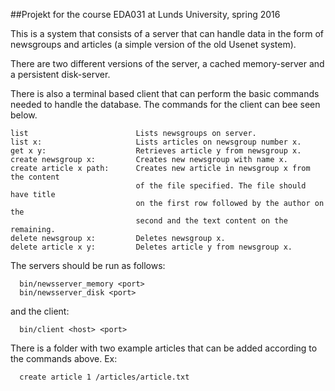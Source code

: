 ##Projekt for the course EDA031 at Lunds University, spring 2016

This is a system that consists of a server that can handle data in the form of
newsgroups and articles (a simple version of the old Usenet system).

There are two different versions of the server, a cached memory-server and a
persistent disk-server.

There is also a terminal based client that can perform the basic commands
needed to handle the database. The commands for the client can bee seen below.
```
list						Lists newsgroups on server.
list x:						Lists articles on newsgroup number x.
get x y:					Retrieves article y from newsgroup x.
create newsgroup x:			Creates new newsgroup with name x.
create article x path:		Creates new article in newsgroup x from the content
							of the file specified. The file should have title
							on the first row followed by the author on the
							second and the text content on the remaining.
delete newsgroup x:			Deletes newsgroup x.
delete article x y:			Deletes article y from newsgroup x.
```
The servers should be run as follows:
```
  bin/newsserver_memory <port>
  bin/newsserver_disk <port>
```
and the client:
```
  bin/client <host> <port>
```
There is a folder with two example articles that can be added according to the
commands above. Ex:
```
  create article 1 /articles/article.txt
```

